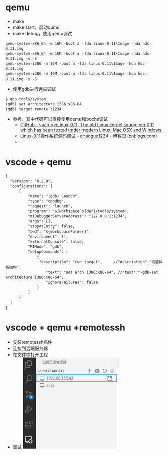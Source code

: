 # qemu
- make
- make start，启动qumu
- make debug，使用qemu调试
```
qemu-system-x86_64 -m 16M -boot a -fda linux-0.11\Image -hda hdc-0.11.img
qemu-system-x86_64 -m 16M -boot a -fda linux-0.11\Image -hda hdc-0.11.img -s -S
qemu-system-i386 -m 16M -boot a -fda linux-0.11\Image -hda hdc-0.11.img
qemu-system-i386 -m 16M -boot a -fda linux-0.11\Image -hda hdc-0.11.img -s -S
```
- 使用gdb进行远端调试
```
$ gdb tools/system
(gdb) set architecture i386:x86-64
(gdb) target remote :1234
```
- 参考，其中代码可以直接使用qemu和bochs调试
	- [GitHub - yuan-xy/Linux-0.11: The old Linux kernel source ver 0.11 which has been tested under modern Linux, Mac OSX and Windows.](https://github.com/yuan-xy/Linux-0.11)
	- [Linux-0.11操作系统源码调试 - chaoguo1234 - 博客园 (cnblogs.com)](https://www.cnblogs.com/chaoguo1234/p/16883932.html)
	- 
# vscode + qemu
```
{
  "version": "0.2.0",
  "configurations": [
      {
          "name": "(gdb) Launch",
          "type": "cppdbg",
          "request": "launch",
          "program": "${workspaceFolder}/tools/system",
          "miDebuggerServerAddress": "127.0.0.1:1234",
          "args": [],
          "stopAtEntry": false,
          "cwd": "${workspaceFolder}",
          "environment": [],
          "externalConsole": false,
          "MIMode": "gdb",
          "setupCommands": [ 
              { 
			   "description": "run target", 	//"description":"设置体系结构",
                  "text": "set arch i386:x86-64", //"text":"-gdb-set architecture i386:x86-64",
                  "ignoreFailures": false 
              }
          ]
      }
  ]
}
```
# vscode + qemu +remotessh
- 安装remotessh插件
- 连接到远端服务器
- 在文件中打开工程
- 调试
![](../photo/Pasted%20image%2020230411173847.png)